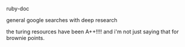 ruby-doc

general google searches with deep research

the turing resources have been A++!!!! and i'm not just saying that for brownie points.
